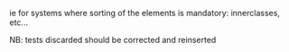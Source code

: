 ie for systems where sorting of the elements is mandatory: innerclasses, etc...


NB: tests discarded should be corrected and reinserted